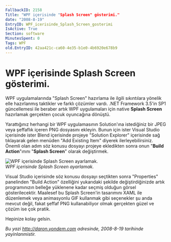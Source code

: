 ```yaml
---
FallbackID: 2158
Title: "WPF içerisinde "Splash Screen" gösterimi."
date: "2008-8-19"
EntryID: WPF_icerisinde_Splash_Screen_gosterimi
IsActive: True
Section: software
MinutesSpent: 0
Tags: WPF
old.EntryID: 42aa421c-ca60-4e35-b1e0-4b6920e678b9
---
```

# WPF içerisinde Splash Screen gösterimi.
WPF uygulamalarında "Splash Screen" hazırlama ile ilgili sıkıntılara
yönelik elle hazırlanmış taktikler ve farklı çözümler vardı. .NET
Framework 3.5'in SP1 güncellemesi ile beraber artık WPF uygulamaları
için native **Splash Screen** hazırlamak gerçekten çocuk oyuncağına
dönüştü.

Yarattığınız herhangi bir WPF uygulamasının Solution'ına istediğiniz bir
JPEG veya şeffaflık içeren PNG dosyasını ekleyin. Bunun için ister
Visual Studio içerisinde ister Blend içerisinde projeye "Solution
Explorer" içerisinde sağ tıklayarak gelen menüden "Add Existing Item"
diyerek ilerleyebilirsiniz. Önemli olan adım söz konusu dosyayı projeye
ekledikten sonra onun "**Build Action**"ınını "**Splash Screen**" olarak
değiştirmek.

![WPF içerisinde Splash Screen
ayarlamak.](media/WPF_icerisinde_Splash_Screen_gosterimi/18082008_1.png)\
*WPF içerisinde Splash Screen ayarlamak.*

Visual Studio içerisinde söz konusu dosyayı seçtikten sonra "Properties"
panelinden "Build Action" özelliğini yukarıdaki şekilde
değiştirdiğinizde artık programınızın belleğe yüklenene kadar seçmiş
olduğun görsel gösterilecektir. Maalesef bu Splash Screen'in tasarımını
XAML ile düzenlemek veya animasyonlu GIF kullanmak gibi seçenekler şu
anda mevcut değil, fakat şeffaf PNG kullanabiliyor olmak gerçekten güzel
ve çözüm ise çok pratik.

Hepinize kolay gelsin.



*Bu yazi http://daron.yondem.com adresinde, 2008-8-19 tarihinde yayinlanmistir.*

